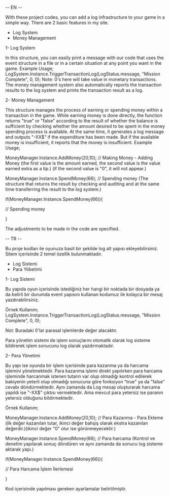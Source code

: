-- EN --

With these project codes, you can add a log infrastructure to your game in a simple way. There are 2 basic features in my site.

- Log System
- Money Management

1- Log System

In this structure, you can easily print a message with our code that uses the event structure in a file or in a certain situation at any point you want in the game.
Example Usage; LogSystem.Instance.TriggerTransactionLog(LogStatus.message, "Mission Complete", 0, 0);
Note: 0's here will take value in monetary transactions.
The money management system also automatically reports the transaction results to the log system and prints the transaction result as a log.

2- Money Management 

This structure manages the process of earning or spending money within a transaction in the game.
While earning money is done directly, the function returns "true" or "false" according to the result of whether the balance is sufficient by checking whether the amount desired to be spent in the money spending process is available.
At the same time, it generates a log message and outputs "-XX$" if the expenditure has been made. But if the available money is insufficient, it reports that the money is insufficient.
Example Usage; 

MoneyManager.Instance.AddMoney(20,10); // Making Money - Adding Money (the first value is the amount earned, the second value is the value earned extra as a tip.) (if the second value is "0", it will not appear.)

MoneyManager.Instance.SpendMoney(66); // Spending money (The structure that returns the result by checking and auditing and at the same time transferring the result to the log system.)

if(MoneyManager.Instance.SpendMoney(66)){

  // Spending money
  
}


The adjustments to be made in the code are specified.

-- TR --

Bu proje kodları ile oyunuza basit bir şekilde log alt yapısı ekleyebilirsiniz. Sitem içerisinde 2 temel özellik bulunmaktadır.

- Log Sistemi
- Para Yöbetimi

1- Log Sistemi

Bu yapıda oyun içerisinde istediğiniz her hangi bir noktada bir dosyada ya da belirli bir durumda event yapısını kullanan kodumuz ile kolayca bir mesaj yazdırabilirsiniz.

Örnek Kullanım; LogSystem.Instance.TriggerTransactionLog(LogStatus.message, "Mission Complete", 0, 0);

Not: Buradaki 0'lar parasal işlemlerde değer alacaktır.

Para yönetim sistemi de işlem sonuçlarını otomatik olarak log sisteme bildirerek işlem sonucunu log olarak yazdırmaktadır.

2- Para Yönetimi 

Bu yapı ise oyunda bir işlem içerisinde para kazanma ya da harcama işlemini yönetmektedir.
Para kazanma işlemi direkt yapılırken para harcama işleminde harcanmak istenen tutarın var olup olmadığı kontrol edilerek bakiyenin yeterli olup olmadığı sonucuna göre fonksiyon "true" ya da "false" cevabı döndürmektedir.
Aynı zamanda da Log mesajı oluşturarak harcama yapıldı ise "-XX$" çıktısı vermektedir. Ama mevcut para yetersiz ise paranın yetersiz olduğunu bildirmektedir.

Örnek Kullanım; 

MoneyManager.Instance.AddMoney(20,10); // Para Kazanma - Para Ekleme (ilk değer kazanılan tutar, ikinci değer bahşiş olarak ekstra kazanılan değerdir.)(ikinci değer "0" olur ise görünmeyecektir.)

MoneyManager.Instance.SpendMoney(66); // Para harcama (Kontrol ve denetim yapılarak sonuç döndüren ve aynı zamanda da sonucu log sisteme aktarak yapı.)


if(MoneyManager.Instance.SpendMoney(66)){

  // Para Harcama İşlem İlerlemesi
  
}


Kod içerisinde yapılması gereken ayarlamalar belirtilmiştir.

